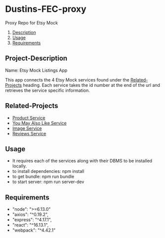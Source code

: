 # Dustins-FEC-proxy
Proxy Repo for Etsy Mock

1. [Description](#Project-Description)
2. [Usage](#Usage)
3. [Requirements](#requirements)


## Project-Description
Name: Etsy Mock Listings App

This app connects the 4 Etsy Mock services found under the [Related-Projects](#Related-Projects) heading.
Each service takes the id number at the end of the url and retrieves the service specific information.

## Related-Projects

  - [Product Service](https://github.com/rpt19-taniwha/mervin-fec-service)
  - [You May Also Like Service](https://github.com/rpt19-taniwha/andy-fec-service)
  - [Image Service](https://github.com/rpt19-taniwha/Dustins-FEC-Service)
  - [Reviews Service](https://github.com/teamName/repo)



## Usage

- It requires each of the services along with their DBMS to be installed locally.
- to install dependencies: npm install
- to get bundle: npm run bundle
- to start server: npm run server-dev

## Requirements
- "node": ">=6.13.0"
- "axios": "^0.19.2",
- "express": "^4.17.1",
- "react": "^16.13.1",
- "webpack": "^4.42.1"


